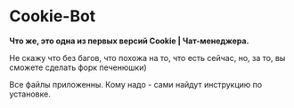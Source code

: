 # Cookie-Bot

**Что же, это одна из первых версий Cookie | Чат-менеджера.**


Не скажу что без багов, что похожа на то, что есть сейчас, но, за то, вы сможете сделать форк печенюшки)

Все файлы приложенны. Кому надо - сами найдут инструкцию по установке.
